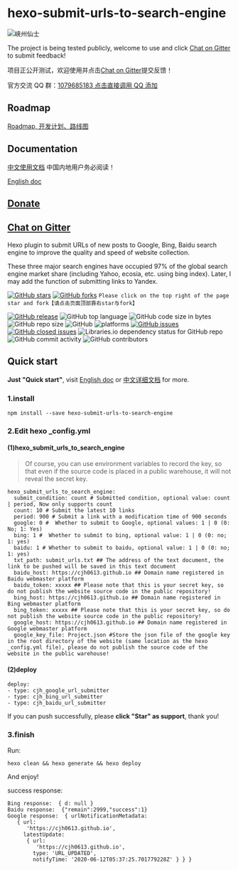 
# hexo-submit-urls-to-search-engine
![峡州仙士](https://cdn.jsdelivr.net/gh/cjh0613/blog/images/icons/CJHicon.jpg)


The project is being tested publicly, welcome to use and click [Chat on Gitter](https://gitter.im/cjh0613/hexo-submit-urls-to-search-engine) to submit feedback! 

项目正公开测试，欢迎使用并点击[Chat on Gitter](https://gitter.im/cjh0613/hexo-submit-urls-to-search-engine)提交反馈！

官方交流 QQ 群：[1079685183 点击直接调用 QQ 添加](https://qm.qq.com/cgi-bin/qm/qr?k=POn3F_D9aGvz3sBLO-qwUkaQT7kWzwkC&jump_from=webapi)

## Roadmap
[Roadmap, 开发计划、路线图](https://github.com/cjh0613/hexo-submit-urls-to-search-engine/projects/1) 

## Documentation
[中文使用文档](https://cjh0613.com/20200603HexoSubmitUrlsToSearchEngine.html) 中国内地用户务必阅读！

[English doc](https://cjh0613.github.io/en/20200603HexoSubmitUrlsToSearchEngine.html)

## [Donate](https://cjh0613.github.io) 
## [Chat on Gitter](https://gitter.im/cjh0613/hexo-submit-urls-to-search-engine)

Hexo plugin to submit URLs of new posts to Google, Bing, Baidu search engine to improve the quality and speed of website collection.

These three major search engines have occupied 97% of the global search engine market share (including Yahoo, ecosia, etc. using bing index). Later, I may add the function of submitting links to Yandex.

[![GitHub stars](https://img.shields.io/github/stars/cjh0613/hexo-submit-urls-to-search-engine.svg?style=social)](https://github.com/cjh0613/hexo-submit-urls-to-search-engine/stargazers)     [![GitHub forks](https://img.shields.io/github/forks/cjh0613/hexo-submit-urls-to-search-engine.svg?style=social)](https://github.com/cjh0613/hexo-submit-urls-to-search-engine/network/members)  `Please click on the top right of the page star and fork【请点击页面顶部靠右star与fork】`


[![GitHub release](https://img.shields.io/github/release/cjh0613/hexo-submit-urls-to-search-engine.svg?label=%E7%89%88%E6%9C%AC)](https://github.com/cjh0613/hexo-submit-urls-to-search-engine/releases/tag/)   ![GitHub top language](https://img.shields.io/github/languages/top/cjh0613/hexo-submit-urls-to-search-engine.svg)  ![GitHub code size in bytes](https://img.shields.io/github/languages/code-size/cjh0613/hexo-submit-urls-to-search-engine.svg)  ![GitHub repo size](https://img.shields.io/github/repo-size/cjh0613/hexo-submit-urls-to-search-engine.svg) ![GitHub](https://img.shields.io/github/license/cjh0613/hexo-submit-urls-to-search-engine.svg) ![platforms](https://img.shields.io/badge/platform-win32%20%7C%20win64%20%7C%20linux%20%7C%20osx-brightgreen.svg)     [![GitHub issues](https://img.shields.io/github/issues/cjh0613/hexo-submit-urls-to-search-engine.svg)](https://github.com/cjh0613/hexo-submit-urls-to-search-engine/issues)  [![GitHub closed issues](https://img.shields.io/github/issues-closed/cjh0613/hexo-submit-urls-to-search-engine.svg)](https://github.com/cjh0613/hexo-submit-urls-to-search-engine/issues?q=is%3Aissue+is%3Aclosed) ![Libraries.io dependency status for GitHub repo](https://img.shields.io/librariesio/github/cjh0613/hexo-submit-urls-to-search-engine.svg)   ![GitHub commit activity](https://img.shields.io/github/commit-activity/m/cjh0613/hexo-submit-urls-to-search-engine.svg)  ![GitHub contributors](https://img.shields.io/github/contributors/cjh0613/hexo-submit-urls-to-search-engine.svg)
## Quick start
**Just "Quick start"**, visit [English doc](https://cjh0613.github.io/en/20200603HexoSubmitUrlsToSearchEngine.html) or [中文详细文档](https://cjh0613.com/20200603HexoSubmitUrlsToSearchEngine.html)  for more.

### 1.install
```
npm install --save hexo-submit-urls-to-search-engine
```

### 2.Edit hexo _config.yml
#### (1)hexo_submit_urls_to_search_engine

> Of course, you can use environment variables to record the key, so that even if the source code is placed in a public warehouse, it will not reveal the secret key.
 
```
hexo_submit_urls_to_search_engine:
  submit_condition: count # Submitted condition, optional value: count | period, Now only supports count
  count: 10 # Submit the latest 10 links
  period: 900 # Submit a link with a modification time of 900 seconds
  google: 0 #  Whether to submit to Google, optional values: 1 | 0 (0: No; 1: Yes)
  bing: 1 #  Whether to submit to bing, optional value: 1 | 0 (0: no; 1: yes)
  baidu: 1 # Whether to submit to baidu, optional value: 1 | 0 (0: no; 1: yes)
  txt_path: submit_urls.txt ## The address of the text document, the link to be pushed will be saved in this text document
  baidu_host: https://cjh0613.github.io ## Domain name registered in Baidu webmaster platform
  baidu_token: xxxxx ## Please note that this is your secret key, so do not publish the website source code in the public repository!
  bing_host: https://cjh0613.github.io ## Domain name registered in Bing webmaster platform
  bing_token: xxxxx ## Please note that this is your secret key, so do not publish the website source code in the public repository!
  google_host: https://cjh0613.github.io ## Domain name registered in Google webmaster platform
  google_key_file: Project.json #Store the json file of the google key in the root directory of the website (same location as the hexo _config.yml file), please do not publish the source code of the website in the public warehouse!
```

#### (2)deploy
```
deploy:
- type: cjh_google_url_submitter
- type: cjh_bing_url_submitter
- type: cjh_baidu_url_submitter
```

If you can push successfully, please **click "Star" as support**, thank you!

### 3.finish
Run:
```
hexo clean && hexo generate && hexo deploy
```
And enjoy!

success response:
```
Bing response:  { d: null }
Baidu response:  {"remain":2999,"success":1}
Google response:  { urlNotificationMetadata:
   { url:
      'https://cjh0613.github.io',
     latestUpdate:
      { url:
         'https://cjh0613.github.io',
        type: 'URL_UPDATED',
        notifyTime: '2020-06-12T05:37:25.701779228Z' } } }
```